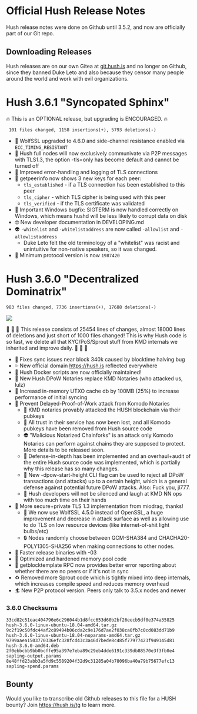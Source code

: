 # Official Hush Release Notes

Hush release notes were done on Github until 3.5.2,
and now are officially part of our Git repo.

## Downloading Releases

Hush releases are on our own Gitea at <a href="https://git.hush.is/">git.hush.is</a>
and no longer on Github, since they banned Duke Leto and
also because they censor many people around the world and work with
evil organizations.

# Hush 3.6.1 "Syncopated Sphinx"

:fire: This is an OPTIONAL release, but upgrading is ENCOURAGED. :fire:

```
 101 files changed, 1158 insertions(+), 5793 deletions(-)
```

  * :tada: WolfSSL upgraded to 4.6.0 and side-channel resistance enabled via `ECC_TIMING_RESISTANT`
  * :rainbow: Hush full nodes will now exclusively communivate via P2P messages with TLS1.3,
    the option -tls=only has become default and cannot be turned off
  * :100: Improved error-handling and logging of TLS connections
  * :peach: getpeerinfo now shows 3 new keys for each peer:
    * `tls_established` - if a TLS connection has been established to this peer
    * `tls_cipher`      - which TLS cipher is being used with this peer
    * `tls_verified`    - if the TLS certificate was validated
  * :kiss: Important Windows bugfix: SIGTERM is now handled correctly on Windows, which means
    hushd will be less likely to corrupt data on disk
  * :nerd_face: New developer documentation in DEVELOPING.md
  * :alien: `-whitelist` and `-whitelistaddress` are now called `-allowlist` and `-allowlistaddress`
    * Duke Leto felt the old terminology of a "whitelist" was racist and unintuitive for
      non-native speakers, so it was changed.
  * :closed_lock_with_key: Minimum protocol version is now `1987420`

# Hush 3.6.0 "Decentralized Dominatrix"

```
983 files changed, 7736 insertions(+), 17688 deletions(-)
```

<img src="https://git.hush.is/hush/hush3/raw/branch/master/doc/relnotes/img/hush-3.6.0.png">

:metal: :metal: :metal:
This release consists of 25454 lines of changes, almost 18000 lines of deletions
and just short of 1000 files changed! This is why Hush code is so fast, we delete
all that KYC/PoS/Sprout stuff from KMD internals we inherited and improve daily.
:metal: :metal: :metal:

  * :100: Fixes sync issues near block 340k caused by blocktime halving bug
  * :sweat_drops: New official domain https://hush.is reflected everywhere
  * :tada: Hush Docker scripts are now officially maintained!
  * :eggplant: New Hush DPoW Notaries replace KMD Notaries (who attacked us, lulz)
  * :rocket: Increasd in-memory UTXO cache db by 100MB (25%) to increase performance of initial syncing
  * :dragon: Prevent Delayed-Proof-of-Work attack from Komodo Notaries
    * :shit: KMD notaries provably attacked the HUSH blockchain via their pubkeys
    * :speak_no_evil: All trust in their service has now been lost, and all Komodo pubkeys
      have been removed from Hush source code
    * :alien: "Malicious Notarized Chainforks" is an attack only Komodo Notaries
      can perform against chains they are supposed to protect. More details
      to be released soon.
    * :rainbow: Defense-in-depth has been implemented and an overhaul+audit of the entire
      Hush source code was implemented, which is partially why this release
      has so many changes.
    * :angel: New -dpow-start-height CLI flag can be used to reject all DPoW transactions
      (and attacks) up to a certain height, which is a general defense against
      potential future DPoW attacks. Also: Fuck you, jl777.
    * :kiss: Hush developers will not be silenced and laugh at KMD NN ops with too much
      time on their hands
  * :closed_lock_with_key: More secure+private TLS 1.3 implementation from miodrag, thanks!
    * :loudspeaker: We now use WolfSSL 4.5.0 instead of OpenSSL, a huge improvement and
      decrease in attack surface as well as allowing use to do TLS
      on low resource devices (like internet-of-shit light bulbs/etc)
    * :lock: Nodes randomly choose between GCM-SHA384 and CHACHA20-POLY1305-SHA256 when
      making connections to other nodes.
  * :rabbit2: Faster release binaries with -03
  * :fork_and_knife: Optimized and hardened memory pool code
  * :hammer: getblocktemplate RPC now provides better error reporting about
    whether there are no peers or if it's not in sync
  * :recycle: Removed more Sprout code which is tightly mixed into deep internals,
    which increases compile speed and reduces memory overhead
  * :surfer: New P2P protocol version. Peers only talk to 3.5.x nodes and newer


### 3.6.0 Checksums

```
33cd82c51eac404796e6c296044b1d8fcc653d60b2bf26eecb5df0e374a35825  hush-3.6.0-linux-ubuntu-18.04-amd64.tar.gz
9c2f19c50fdc44af2c89494b06cda2c9e176d7ae2f038ca0fb7c0cd083dd71b9  hush-3.6.0-linux-ubuntu-18.04-noparams-amd64.tar.gz
9799aaea1503770336efc328fcd43c3a46d7bede8c485f77977423f949145d81  hush-3.6.0-amd64.deb
2f0ebbcbb9bb0bcffe95a397e7eba89c29eb4dde6191c339db88570e3f3fb0e4  sapling-output.params
8e48ffd23abb3a5fd9c5589204f32d9c31285a04b78096ba40a79b75677efc13  sapling-spend.params

```


## Bounty

Would you like to transcribe old Github releases to this file for a HUSH
bounty? Join https://hush.is/tg to learn more.
